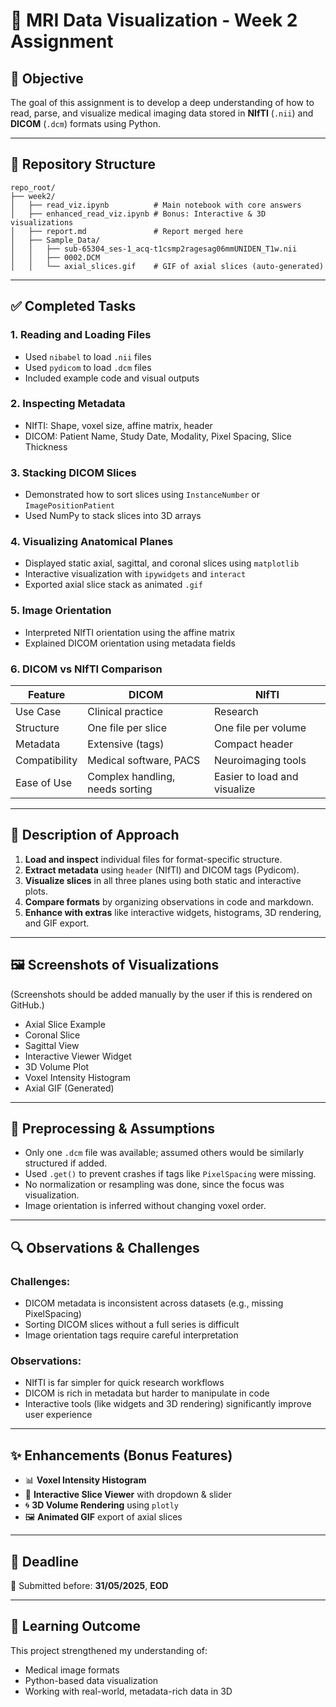 # 🧠 MRI Data Visualization - Week 2 Assignment

## 📌 Objective

The goal of this assignment is to develop a deep understanding of how to read, parse, and visualize medical imaging data stored in **NIfTI** (`.nii`) and **DICOM** (`.dcm`) formats using Python.

---

## 📁 Repository Structure

```
repo_root/
├── week2/
│   ├── read_viz.ipynb          # Main notebook with core answers
│   ├── enhanced_read_viz.ipynb # Bonus: Interactive & 3D visualizations
│   ├── report.md               # Report merged here
│   ├── Sample_Data/
│   │   ├── sub-65304_ses-1_acq-t1csmp2ragesag06mmUNIDEN_T1w.nii
│   │   ├── 0002.DCM
│   │   └── axial_slices.gif    # GIF of axial slices (auto-generated)
```

---

## ✅ Completed Tasks

### 1. **Reading and Loading Files**
- Used `nibabel` to load `.nii` files
- Used `pydicom` to load `.dcm` files
- Included example code and visual outputs

### 2. **Inspecting Metadata**
- NIfTI: Shape, voxel size, affine matrix, header
- DICOM: Patient Name, Study Date, Modality, Pixel Spacing, Slice Thickness

### 3. **Stacking DICOM Slices**
- Demonstrated how to sort slices using `InstanceNumber` or `ImagePositionPatient`
- Used NumPy to stack slices into 3D arrays

### 4. **Visualizing Anatomical Planes**
- Displayed static axial, sagittal, and coronal slices using `matplotlib`
- Interactive visualization with `ipywidgets` and `interact`
- Exported axial slice stack as animated `.gif`

### 5. **Image Orientation**
- Interpreted NIfTI orientation using the affine matrix
- Explained DICOM orientation using metadata fields

### 6. **DICOM vs NIfTI Comparison**
| Feature       | DICOM                          | NIfTI                          |
|---------------|--------------------------------|--------------------------------|
| Use Case      | Clinical practice              | Research                       |
| Structure     | One file per slice             | One file per volume            |
| Metadata      | Extensive (tags)               | Compact header                 |
| Compatibility | Medical software, PACS         | Neuroimaging tools             |
| Ease of Use   | Complex handling, needs sorting| Easier to load and visualize   |

---

## 🧪 Description of Approach

1. **Load and inspect** individual files for format-specific structure.
2. **Extract metadata** using `header` (NIfTI) and DICOM tags (Pydicom).
3. **Visualize slices** in all three planes using both static and interactive plots.
4. **Compare formats** by organizing observations in code and markdown.
5. **Enhance with extras** like interactive widgets, histograms, 3D rendering, and GIF export.

---

## 🖼️ Screenshots of Visualizations

(Screenshots should be added manually by the user if this is rendered on GitHub.)

- Axial Slice Example
- Coronal Slice
- Sagittal View
- Interactive Viewer Widget
- 3D Volume Plot
- Voxel Intensity Histogram
- Axial GIF (Generated)

---

## 🔧 Preprocessing & Assumptions

- Only one `.dcm` file was available; assumed others would be similarly structured if added.
- Used `.get()` to prevent crashes if tags like `PixelSpacing` were missing.
- No normalization or resampling was done, since the focus was visualization.
- Image orientation is inferred without changing voxel order.

---

## 🔍 Observations & Challenges

### Challenges:
- DICOM metadata is inconsistent across datasets (e.g., missing PixelSpacing)
- Sorting DICOM slices without a full series is difficult
- Image orientation tags require careful interpretation

### Observations:
- NIfTI is far simpler for quick research workflows
- DICOM is rich in metadata but harder to manipulate in code
- Interactive tools (like widgets and 3D rendering) significantly improve user experience

---

## ✨ Enhancements (Bonus Features)

- 📊 **Voxel Intensity Histogram**
- 🔄 **Interactive Slice Viewer** with dropdown & slider
- 🌀 **3D Volume Rendering** using `plotly`
- 🖼️ **Animated GIF** export of axial slices

---

## 📅 Deadline

📌 Submitted before: **31/05/2025**, **EOD**

---

## 🧠 Learning Outcome

This project strengthened my understanding of:
- Medical image formats
- Python-based data visualization
- Working with real-world, metadata-rich data in 3D
